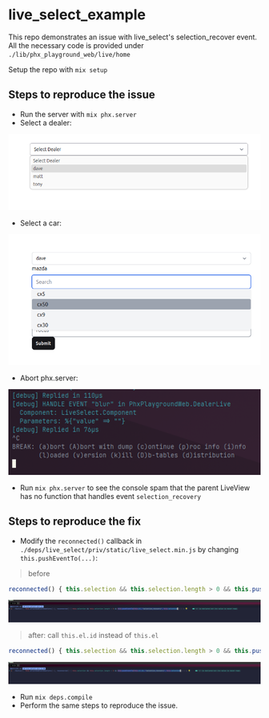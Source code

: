 # live_select_example

This repo demonstrates an issue with live_select's selection_recover event.
All the necessary code is provided under `./lib/phx_playground_web/live/home`

Setup the repo with `mix setup`

## Steps to reproduce the issue

 * Run the server with `mix phx.server`
 * Select a dealer:

 ![dealer](./docs/assets/dealer-select.png)

 * Select a car:

 ![car](./docs/assets/car-select.png)

 * Abort phx.server:

 ![abort](./docs/assets/abort.png)

 * Run `mix phx.server` to see the console spam that the parent LiveView has no
   function that handles event `selection_recovery`

## Steps to reproduce the fix

 * Modify the `reconnected()` callback in `./deps/live_select/priv/static/live_select.min.js` by changing `this.pushEventTo(...)`:

 > before

```javascript
reconnected() { this.selection && this.selection.length > 0 && this.pushEventTo(this.el, "selection_recovery", this.selection) }
```

 ![before](./docs/assets/before.png)

 > after: call `this.el.id` instead of `this.el`

```javascript
reconnected() { this.selection && this.selection.length > 0 && this.pushEventTo(this.el.id, "selection_recovery", this.selection) }
```

 ![after](./docs/assets/after.png)

 * Run `mix deps.compile`
 * Perform the same steps to reproduce the issue.
